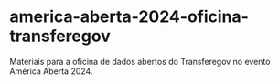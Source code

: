 # america-aberta-2024-oficina-transferegov
Materiais para a oficina de dados abertos do Transferegov no evento América Aberta 2024.
